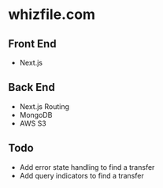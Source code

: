 # whizfile.com

## Front End

-   Next.js

## Back End

-   Next.js Routing
-   MongoDB
-   AWS S3

## Todo

-   Add error state handling to find a transfer
-   Add query indicators to find a transfer
